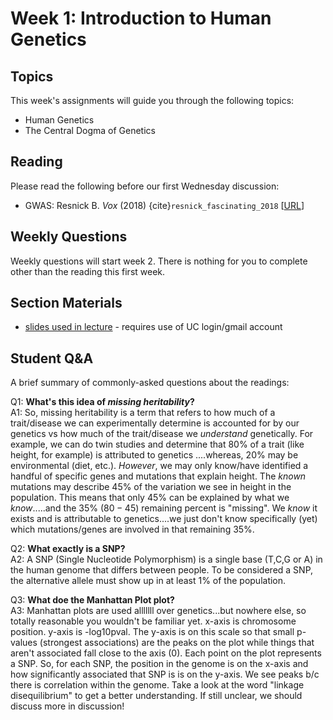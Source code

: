 # Week 1: Introduction to Human Genetics

## Topics

This week's assignments will guide you through the following topics:
* Human Genetics
* The Central Dogma of Genetics

## Reading

Please read the following before our first Wednesday discussion:
* GWAS: Resnick B. *Vox* (2018) {cite}`resnick_fascinating_2018` [[URL](https://www.vox.com/science-and-health/2018/8/23/17527708/genetics-genome-sequencing-gwas-polygenic-risk-score)]

## Weekly Questions

Weekly questions will start week 2. There is nothing for you to complete other than the reading this first week.

## Section Materials

- [slides used in lecture](https://docs.google.com/presentation/d/1DvBer_jL7_HI1GRQ_CT0s226Egxjw5jV9_GKiWS_Tyo/edit?usp=sharing) - requires use of UC login/gmail account

## Student Q&A

A brief summary of commonly-asked questions about the readings:

Q1: **What's this idea of *missing heritability*?**  
A1: So, missing heritability is a term that refers to how much of a trait/disease we can experimentally determine is accounted for by our genetics vs how much of the trait/disease we *understand* genetically. For example, we can do twin studies and determine that 80\% of a trait (like height, for example) is attributed to genetics ....whereas, 20\% may be environmental (diet, etc.). *However*, we may only know/have identified a handful of specific genes and mutations that explain height. The *known* mutations may describe 45\% of the variation we see in height in the population. This means that only 45\% can be explained by what we *know*.....and the 35\% ($80-45$) remaining percent is "missing". We *know* it exists and is attributable to genetics....we just don't know specifically (yet) which mutations/genes are involved in that remaining 35\%.

Q2: **What exactly is a SNP?**  
A2: A SNP (Single Nucleotide Polymorphism) is a single base (T,C,G or A) in the human genome that differs between people. To be considered a SNP, the alternative allele must show up in at least 1\% of the population.

Q3: **What doe the Manhattan Plot plot?**  
A3: Manhattan plots are used alllllll over genetics...but nowhere else, so totally reasonable you wouldn't be familiar yet. x-axis is chromosome position. y-axis is -log10pval. The y-axis is on this scale so that small p-values (strongest associations) are the peaks on the plot while things that aren't associated fall close to the axis (0). Each point on the plot represents a SNP. So, for each SNP, the position in the genome is on the x-axis and how significantly associated that SNP is is on the y-axis. We see peaks b/c there is correlation within the genome. Take a look at the word "linkage disequilibrium" to get a better understanding. If still unclear, we should discuss more in discussion!




